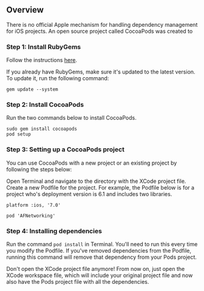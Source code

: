 ## Overview

There is no official Apple mechanism for handling dependency management for iOS projects. An open source project called CocoaPods was created to 

### Step 1: Install RubyGems

Follow the instructions [here](http://rubygems.org/pages/download).

If you already have RubyGems, make sure it's updated to the latest version. To update it, run the following command:

```
gem update --system
```

### Step 2: Install CocoaPods

Run the two commands below to install CocoaPods.

```
sudo gem install cocoapods
pod setup
```

### Step 3: Setting up a CocoaPods project

You can use CocoaPods with a new project or an existing project by following the steps below:

Open Terminal and navigate to the directory with the XCode project file.
Create a new Podfile for the project.  For example, the Podfile below is for a project who's deployment version is 6.1 and includes two libraries.

```
platform :ios, '7.0'

pod 'AFNetworking'
```

### Step 4: Installing dependencies

Run the command `pod install` in Terminal. You'll need to run this every time you modify the Podfile. If you've removed dependencies from the Podfile, running this command will remove that dependency from your Pods project.

Don't open the XCode project file anymore!  From now on, just open the XCode workspace file, which will include your original project file and now also have the Pods project file with all the dependencies.